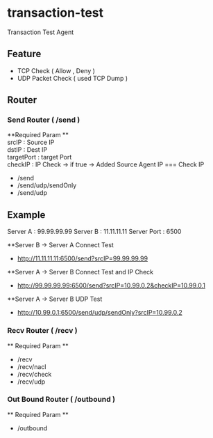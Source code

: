 # transaction-test
Transaction Test Agent


## Feature
* TCP Check ( Allow , Deny ) 
* UDP Packet Check ( used TCP Dump ) 

## Router

### Send Router  ( /send )   
**Required Param **   
srcIP : Source IP   
dstIP : Dest IP   
targetPort : target Port    
checkIP : IP Check  -> if true ->  Added Source Agent IP === Check IP    
* /send
* /send/udp/sendOnly
* /send/udp

## Example
Server A : 99.99.99.99
Server B : 11.11.11.11
Server Port : 6500

**Server B -> Server A Connect Test 
* http://11.11.11.11:6500/send?srcIP=99.99.99.99

**Server A -> Server B Connect Test and IP Check 
* http://99.99.99.99:6500/send?srcIP=10.99.0.2&checkIP=10.99.0.1

**Server A -> Server B UDP Test 
* http://10.99.0.1:6500/send/udp/sendOnly?srcIP=10.99.0.2



### Recv Router ( /recv ) 
** Required Param **

* /recv
* /recv/nacl
* /recv/check
* /recv/udp


### Out Bound Router ( /outbound ) 
** Required Param **
* /outbound





